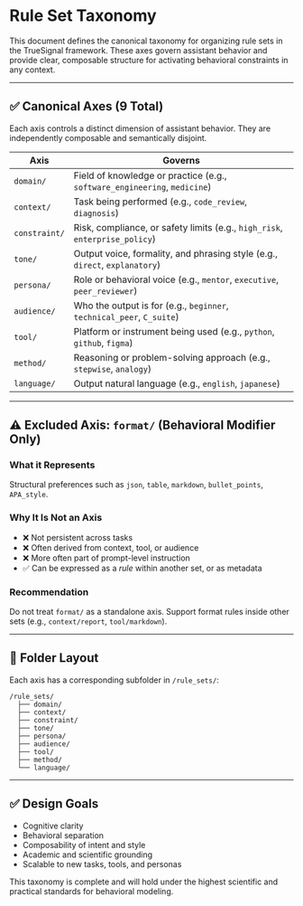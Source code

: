 # Rule Set Taxonomy

This document defines the canonical taxonomy for organizing rule sets in the TrueSignal framework. These axes govern assistant behavior and provide clear, composable structure for activating behavioral constraints in any context.

---

## ✅ Canonical Axes (9 Total)

Each axis controls a distinct dimension of assistant behavior. They are independently composable and semantically disjoint.

| Axis        | Governs |
|-------------|------------------|
| `domain/`   | Field of knowledge or practice (e.g., `software_engineering`, `medicine`)  
| `context/`  | Task being performed (e.g., `code_review`, `diagnosis`)  
| `constraint/` | Risk, compliance, or safety limits (e.g., `high_risk`, `enterprise_policy`)  
| `tone/`     | Output voice, formality, and phrasing style (e.g., `direct`, `explanatory`)  
| `persona/`  | Role or behavioral voice (e.g., `mentor`, `executive`, `peer_reviewer`)  
| `audience/` | Who the output is for (e.g., `beginner`, `technical_peer`, `C_suite`)  
| `tool/`     | Platform or instrument being used (e.g., `python`, `github`, `figma`)  
| `method/`   | Reasoning or problem-solving approach (e.g., `stepwise`, `analogy`)  
| `language/` | Output natural language (e.g., `english`, `japanese`)  

---

## ⚠️ Excluded Axis: `format/` (Behavioral Modifier Only)

### What it Represents
Structural preferences such as `json`, `table`, `markdown`, `bullet_points`, `APA_style`.

### Why It Is Not an Axis
- ❌ Not persistent across tasks
- ❌ Often derived from context, tool, or audience
- ❌ More often part of prompt-level instruction
- ✅ Can be expressed as a *rule* within another set, or as metadata

### Recommendation
Do not treat `format/` as a standalone axis. Support format rules inside other sets (e.g., `context/report`, `tool/markdown`).

---

## 📂 Folder Layout

Each axis has a corresponding subfolder in `/rule_sets/`:

```
/rule_sets/
  ├── domain/
  ├── context/
  ├── constraint/
  ├── tone/
  ├── persona/
  ├── audience/
  ├── tool/
  ├── method/
  └── language/
```

---

## ✅ Design Goals
- Cognitive clarity
- Behavioral separation
- Composability of intent and style
- Academic and scientific grounding
- Scalable to new tasks, tools, and personas

This taxonomy is complete and will hold under the highest scientific and practical standards for behavioral modeling.

